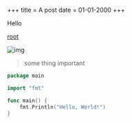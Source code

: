 +++
title = A post
date = 01-01-2000
+++

Hello

[root](/)

![img](/static/noise.jpeg)

> some thing important

```go
package main

import "fmt"

func main() {
    fmt.Println("Hello, World!")
}

```
